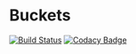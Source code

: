 # Buckets
[![Build Status](https://travis-ci.org/AndersonSKM/Buckets.svg?branch=master)](https://travis-ci.org/AndersonSKM/Buckets)
[![Codacy Badge](https://api.codacy.com/project/badge/Grade/4919c46ca100420bab12ea392c519d12)](https://www.codacy.com/app/AndersonSKM/Buckets?utm_source=github.com&amp;utm_medium=referral&amp;utm_content=AndersonSKM/Buckets&amp;utm_campaign=Badge_Grade)
